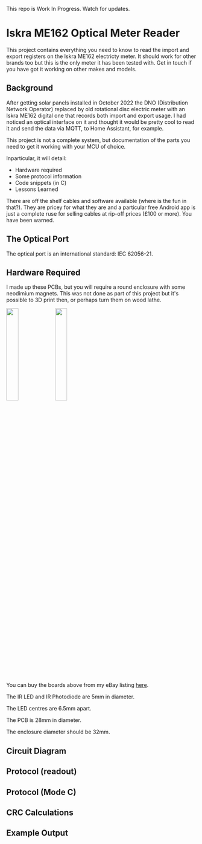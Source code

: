 This repo is Work In Progress.  Watch for updates.


# Iskra ME162 Optical Meter Reader

This project contains everything you need to know to read the import and export registers on the Iskra ME162 electricty meter.  It should work for other brands too but this is the only meter it has been tested with.  Get in touch if you have got it working on other makes and models.

## Background

After getting solar panels installed in October 2022 the DNO (Distribution Network Operator) replaced by old rotational disc electric meter with an Iskra ME162 digital one that records both import and export usage.  I had noticed an optical interface on it and thought it would be pretty cool to read it and send the data via MQTT, to Home Assistant, for example.

This project is not a complete system, but documentation of the parts you need to get it working with your MCU of choice.

Inparticular, it will detail:

- Hardware required
- Some protocol information
- Code snippets (in C)
- Lessons Learned

There are off the shelf cables and software available (where is the fun in that?).  They are pricey for what they are and a particular free Android app is just a complete ruse for selling cables at rip-off prices (£100 or more).   You have been warned.

## The Optical Port

The optical port is an international standard: IEC 62056-21.


## Hardware Required

I made up these PCBs, but you will require a round enclosure with some neodimium magnets.  This was not done as part of this project but it's possible to 3D print then, or perhaps turn them on wood lathe.

<img src="https://github.com/bretmac/halixon-iskra-me162-meter-reader/assets/44399243/a94541fe-627d-4af4-a6b4-9aaf8cf2de7b" width=25% height=25%>
<img src="https://github.com/bretmac/halixon-iskra-me162-meter-reader/assets/44399243/3c82cd81-d4f8-4d46-882d-2e1977566824" width=25% height=25%>

You can buy the boards above from my eBay listing [here](https://www.ebay.co.uk/itm/204371156344).

The IR LED and IR Photodiode are 5mm in diameter.

The LED centres are 6.5mm apart.

The PCB is 28mm in diameter.

The enclosure diameter should be 32mm.


## Circuit Diagram

## Protocol (readout)
## Protocol (Mode C)
## CRC Calculations
## Example Output
